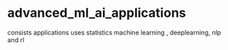 # advanced_ml_ai_applications
consists applications uses statistics machine learning , deeplearning, nlp and rl
